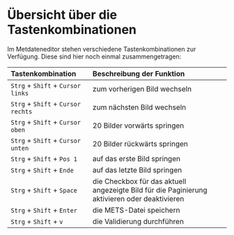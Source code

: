 # Übersicht über die Tastenkombinationen

Im Metdateneditor stehen verschiedene Tastenkombinationen zur Verfügung. Diese sind hier noch einmal zusammengetragen:

| Tastenkombination | Beschreibung der Funktion |
| :--- | :--- |
| `Strg` + `Shift` + `Cursor links` | zum vorherigen Bild wechseln |
| `Strg` + `Shift` + `Cursor rechts` | zum nächsten Bild wechseln |
| `Strg` + `Shift` + `Cursor oben` | 20 Bilder vorwärts springen |
| `Strg` + `Shift` + `Cursor unten` | 20 Bilder rückwärts springen |
| `Strg` + `Shift` + `Pos 1` | auf das erste Bild springen |
| `Strg` + `Shift` + `Ende` | auf das letzte Bild springen |
| `Strg` + `Shift` + `Space` | die Checkbox für das aktuell angezeigte Bild für die Paginierung aktivieren oder deaktivieren |
| `Strg` + `Shift` + `Enter` | die METS-Datei speichern |
| `Strg` + `Shift` + `v` | die Validierung durchführen |